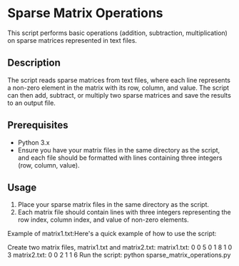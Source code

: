 # Sparse Matrix Operations

This script performs basic operations (addition, subtraction, multiplication) on sparse matrices represented in text files.

## Description

The script reads sparse matrices from text files, where each line represents a non-zero element in the matrix with its row, column, and value. The script can then add, subtract, or multiply two sparse matrices and save the results to an output file.

## Prerequisites

- Python 3.x
- Ensure you have your matrix files in the same directory as the script, and each file should be formatted with lines containing three integers (row, column, value).

## Usage

1. Place your sparse matrix files in the same directory as the script.
2. Each matrix file should contain lines with three integers representing the row index, column index, and value of non-zero elements.

Example of matrix1.txt:Here's a quick example of how to use the script:

Create two matrix files, matrix1.txt and matrix2.txt:
matrix1.txt: 
0 0 5
0 1 8
1 0 3
matrix2.txt: 
0 0 2
1 1 6
Run the script:  python sparse_matrix_operations.py
                                                                                                                                                                                                                                                                                                                                                                                                                                                                                                                                                                                                                                                                                                                                                                                                                                                                                                                                                                                                                                                                        
